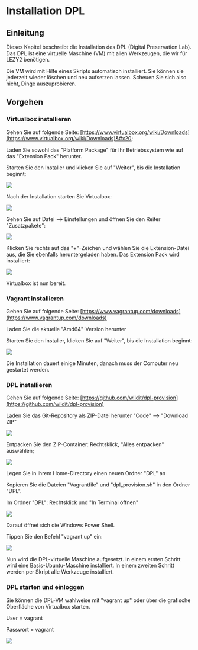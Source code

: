 # Installation DPL

## Einleitung

Dieses Kapitel beschreibt die Installation des DPL (Digital Preservation Lab). Das DPL ist eine virtuelle Maschine (VM) mit allen Werkzeugen, die wir für LEZY2 benötigen.&#x20;

Die VM wird mit Hilfe eines Skripts automatisch installiert. Sie können sie jederzeit wieder löschen und neu aufsetzen lassen. Scheuen Sie sich also nicht, Dinge auszuprobieren. &#x20;

## Vorgehen

### Virtualbox installieren

Gehen Sie auf folgende Seite: [https://www.virtualbox.org/wiki/Downloads](https://www.virtualbox.org/wiki/Downloads)&#x20;

Laden Sie sowohl das "Platform Package" für Ihr Betriebssystem wie auf das "Extension Pack" herunter.

Starten Sie den Installer und klicken Sie auf "Weiter", bis die Installation beginnt:

![](<.gitbook/assets/image (4) (1).png>)

Nach der Installation starten Sie Virtualbox:

![](<.gitbook/assets/image (2) (1).png>)

Gehen Sie auf Datei --> Einstellungen und öffnen Sie den Reiter "Zusatzpakete":

![](<.gitbook/assets/image (3) (2).png>)

KIicken Sie rechts auf das "+"-Zeichen und wählen Sie die Extension-Datei aus, die Sie ebenfalls heruntergeladen haben. Das Extension Pack wird installiert:

![](<.gitbook/assets/image (3) (1).png>)

Virtualbox ist nun bereit.

### Vagrant installieren

Gehen Sie auf folgende Seite: [https://www.vagrantup.com/downloads](https://www.vagrantup.com/downloads)

Laden Sie die aktuelle "Amd64"-Version herunter

Starten Sie den Installer, klicken Sie auf "Weiter", bis die Installation beginnt:

![](<.gitbook/assets/image (5).png>)

Die Installation dauert einige Minuten, danach muss der Computer neu gestartet werden.

### DPL installieren

Gehen Sie auf folgende Seite: [https://github.com/wildit/dpl-provision](https://github.com/wildit/dpl-provision)

Laden Sie das Git-Repository als ZIP-Datei herunter "Code" --> "Download ZIP"

![](<.gitbook/assets/image (6) (1).png>)

Entpacken Sie den ZIP-Container: Rechtsklick, "Alles entpacken" auswählen;

![](<.gitbook/assets/image (8) (1).png>)

Legen Sie in Ihrem Home-Directory einen neuen Ordner "DPL" an

Kopieren Sie die Dateien "Vagrantfile" und "dpl\_provision.sh" in den Ordner "DPL".

Im Ordner "DPL": Rechtsklick und "In Terminal öffnen"

![](<.gitbook/assets/image (4).png>)

Darauf öffnet sich die Windows Power Shell.

Tippen Sie den Befehl "vagrant up" ein:

![](<.gitbook/assets/image (2) (2).png>)

Nun wird die DPL-virtuelle Maschine aufgesetzt. In einem ersten Schritt wird eine Basis-Ubuntu-Maschine installiert. In einem zweiten Schritt werden per Skript alle Werkzeuge installiert.

### DPL starten und einloggen

Sie können die DPL-VM wahlweise mit "vagrant up" oder über die grafische Oberfläche von Virtualbox starten.

User = vagrant

Passwort = vagrant

![](<.gitbook/assets/image (1).png>)

